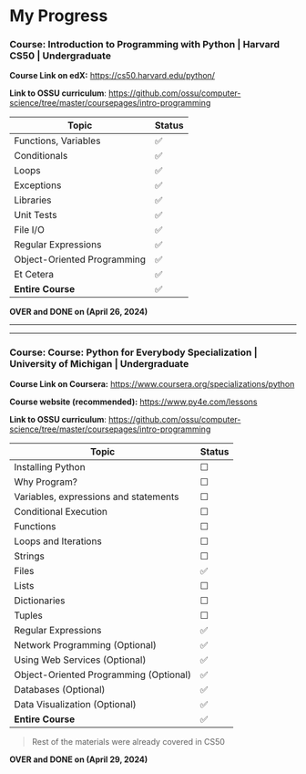 # My Progress

### Course: Introduction to Programming with Python | Harvard CS50 | Undergraduate

**Course Link on edX:** <https://cs50.harvard.edu/python/>

**Link to OSSU curriculum**: <https://github.com/ossu/computer-science/tree/master/coursepages/intro-programming>

| Topic                       | Status |
| --------------------------- | ------ |
| Functions, Variables        | ✅     |
| Conditionals                | ✅     |
| Loops                       | ✅     |
| Exceptions                  | ✅     |
| Libraries                   | ✅     |
| Unit Tests                  | ✅     |
| File I/O                    | ✅     |
| Regular Expressions         | ✅     |
| Object-Oriented Programming | ✅     |
| Et Cetera                   | ✅     |
| **Entire Course**           | ✅     |

**OVER and DONE on (April 26, 2024)**

---

---

### Course: Course: Python for Everybody Specialization | University of Michigan | Undergraduate

**Course Link on Coursera:** <https://www.coursera.org/specializations/python>

**Course website (recommended):** <https://www.py4e.com/lessons>

**Link to OSSU curriculum**: <https://github.com/ossu/computer-science/tree/master/coursepages/intro-programming>

| Topic                                  | Status |
| -------------------------------------- | ------ |
| Installing Python                      | ☐      |
| Why Program?                           | ☐      |
| Variables, expressions and statements  | ☐      |
| Conditional Execution                  | ☐      |
| Functions                              | ☐      |
| Loops and Iterations                   | ☐      |
| Strings                                | ☐      |
| Files                                  | ✅     |
| Lists                                  | ☐      |
| Dictionaries                           | ☐      |
| Tuples                                 | ☐      |
| Regular Expressions                    | ✅     |
| Network Programming (Optional)         | ✅     |
| Using Web Services (Optional)          | ✅     |
| Object-Oriented Programming (Optional) | ✅     |
| Databases (Optional)                   | ✅     |
| Data Visualization (Optional)          | ✅     |
| **Entire Course**                      | ✅     |

> Rest of the materials were already covered in CS50

**OVER and DONE on (April 29, 2024)**
